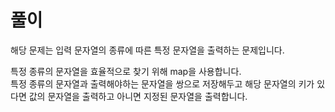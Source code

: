 # 풀이

해당 문제는 입력 문자열의 종류에 따른 특정 문자열을 출력하는 문제입니다.

특정 종류의 문자열을 효율적으로 찾기 위해 map을 사용합니다.  
특정 종류의 문자열과 출력해야하는 문자열을 쌍으로 저장해두고 해당 문자열의 키가 있다면 값의 문자열을 출력하고 아니면 지정된 문자열을 출력합니다.